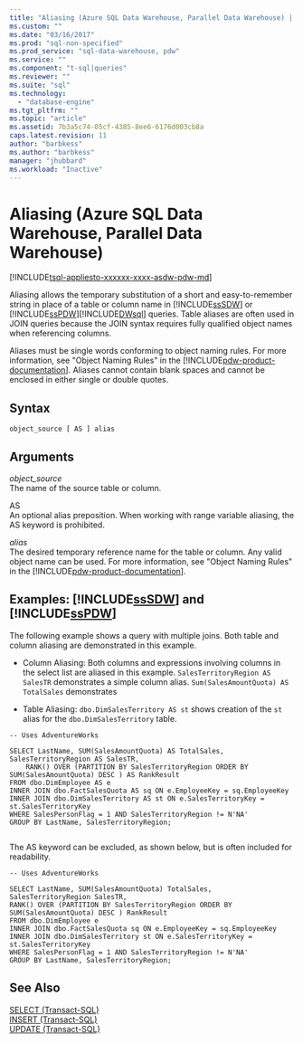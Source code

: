 ```yaml
---
title: "Aliasing (Azure SQL Data Warehouse, Parallel Data Warehouse) | Microsoft Docs"
ms.custom: ""
ms.date: "03/16/2017"
ms.prod: "sql-non-specified"
ms.prod_service: "sql-data-warehouse, pdw"
ms.service: ""
ms.component: "t-sql|queries"
ms.reviewer: ""
ms.suite: "sql"
ms.technology: 
  - "database-engine"
ms.tgt_pltfrm: ""
ms.topic: "article"
ms.assetid: 7b3a5c74-05cf-4385-8ee6-6176d003cb8a
caps.latest.revision: 11
author: "barbkess"
ms.author: "barbkess"
manager: "jhubbard"
ms.workload: "Inactive"
---
```

# Aliasing (Azure SQL Data Warehouse, Parallel Data Warehouse)
[!INCLUDE[tsql-appliesto-xxxxxx-xxxx-asdw-pdw-md](../../includes/tsql-appliesto-xxxxxx-xxxx-asdw-pdw-md.md)]

  Aliasing allows the temporary substitution of a short and easy-to-remember string in place of a table or column name in [!INCLUDE[ssSDW](../../includes/sssdw-md.md)] or [!INCLUDE[ssPDW](../../includes/sspdw-md.md)][!INCLUDE[DWsql](../../includes/dwsql-md.md)] queries. Table aliases are often used in JOIN queries because the JOIN syntax requires fully qualified object names when referencing columns.  
  
 Aliases must be single words conforming to object naming rules. For more information, see "Object Naming Rules" in the [!INCLUDE[pdw-product-documentation](../../includes/pdw-product-documentation-md.md)]. Aliases cannot contain blank spaces and cannot be enclosed in either single or double quotes.  
  
## Syntax  
  
```  
object_source [ AS ] alias  
```  
  
## Arguments  
 *object_source*  
 The name of the source table or column.  
  
 AS  
 An optional alias preposition. When working with range variable aliasing, the AS keyword is prohibited.  
  
 *alias*  
 The desired temporary reference name for the table or column. Any valid object name can be used. For more information, see "Object Naming Rules" in the [!INCLUDE[pdw-product-documentation](../../includes/pdw-product-documentation-md.md)].  
  
## Examples: [!INCLUDE[ssSDW](../../includes/sssdw-md.md)] and [!INCLUDE[ssPDW](../../includes/sspdw-md.md)]  
 The following example shows a query with multiple joins. Both table and column aliasing are demonstrated in this example.  
  
-   Column Aliasing: Both columns and expressions involving columns in the select list are aliased in this example. `SalesTerritoryRegion AS SalesTR` demonstrates a simple column alias. `Sum(SalesAmountQuota) AS TotalSales` demonstrates  
  
-   Table Aliasing: `dbo.DimSalesTerritory AS st` shows creation of the `st` alias for the `dbo.DimSalesTerritory` table.  
  
```  
-- Uses AdventureWorks  
  
SELECT LastName, SUM(SalesAmountQuota) AS TotalSales, SalesTerritoryRegion AS SalesTR,  
    RANK() OVER (PARTITION BY SalesTerritoryRegion ORDER BY SUM(SalesAmountQuota) DESC ) AS RankResult  
FROM dbo.DimEmployee AS e  
INNER JOIN dbo.FactSalesQuota AS sq ON e.EmployeeKey = sq.EmployeeKey  
INNER JOIN dbo.DimSalesTerritory AS st ON e.SalesTerritoryKey = st.SalesTerritoryKey  
WHERE SalesPersonFlag = 1 AND SalesTerritoryRegion != N'NA'  
GROUP BY LastName, SalesTerritoryRegion;  
  
```  
  
 The AS keyword can be excluded, as shown below, but is often included for readability.  
  
```  
-- Uses AdventureWorks  
  
SELECT LastName, SUM(SalesAmountQuota) TotalSales, SalesTerritoryRegion SalesTR,  
RANK() OVER (PARTITION BY SalesTerritoryRegion ORDER BY SUM(SalesAmountQuota) DESC ) RankResult  
FROM dbo.DimEmployee e  
INNER JOIN dbo.FactSalesQuota sq ON e.EmployeeKey = sq.EmployeeKey  
INNER JOIN dbo.DimSalesTerritory st ON e.SalesTerritoryKey = st.SalesTerritoryKey  
WHERE SalesPersonFlag = 1 AND SalesTerritoryRegion != N'NA'  
GROUP BY LastName, SalesTerritoryRegion;  
```  
  
## See Also  
 [SELECT &#40;Transact-SQL&#41;](../../t-sql/queries/select-transact-sql.md)   
 [INSERT &#40;Transact-SQL&#41;](../../t-sql/statements/insert-transact-sql.md)   
 [UPDATE &#40;Transact-SQL&#41;](../../t-sql/queries/update-transact-sql.md)  
  
  
